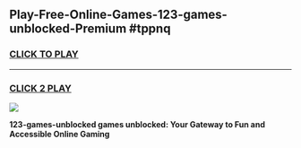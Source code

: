 
## Play-Free-Online-Games-123-games-unblocked-Premium #tppnq
<h3>
<a href="https://premium.freeplayer.one?title=123-games-unblocked&ref=8M">CLICK TO PLAY</a></h3>
<hr>

<h3>
<a href="https://premium.freeplayer.one?title=123-games-unblocked&ref=8M">CLICK 2 PLAY</a>
  
</h3>

<a href="https://premium.freeplayer.one?title=123-games-unblocked&ref=8M"><img src="https://clearcache.store/games.png"></a>


**123-games-unblocked games unblocked: Your Gateway to Fun and Accessible Online Gaming**

